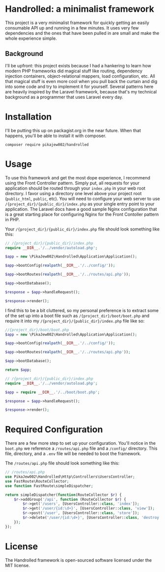 # Handrolled: a minimalist framework

This project is a very minimalist framework for quickly getting an easily consumable API up and running in a few minutes.
It uses very few dependencies and the ones that have been pulled in are small and make the whole experience simple.

## Background

I'll be upfront: this project exists because I had a hankering to learn how modern PHP frameworks did magical stuff like routing, dependency injection containers, object-relational mappers, load configuration, etc. All that magical stuff is even more cool when you pull back the curtain and dig into some code and try to implement it for yourself. Several patterns here are heavily inspired by the Laravel framework, because that's my technical background as a programmer that uses Laravel every day.

# Installation

I'll be putting this up on packagist.org in the near future. When that happens, you'll be able to install it with composer.

```
composer require pikajew002/handrolled
```

# Usage

To use this framework and get the most dope experience, I recommend using the Front Controller pattern. Simply put, all requests for your application should be routed through your `index.php` in your web root directory. I favor using a directory one level above your project root (`public_html`, `public`, etc). You will need to configure your web server to use `/{project_dir}/{public_dir}/index.php` as your single entry point to your application. The Laravel docs have a good sample Nginx configuration that is a great starting place for configuring Nginx for the Front Contoller pattern in PHP.

Your `/{project_dir}/{public_dir}/index.php` file should look something like this:

```php
// /{project_dir}/{public_dir}/index.php
require __DIR__.'/../vendor/autoload.php';

$app = new \PikaJew002\Handrolled\Application\Application();

$app->bootConfig(realpath(__DIR__.'/../config/'));

$app->bootRoutes(realpath(__DIR__.'/../routes/api.php'));

$app->bootDatabase();

$response = $app->handleRequest();

$response->render();
```

I find this to be a bit cluttered, so my personal preference is to extract some of the set up into a boot file such as `/{project_dir}/boot/boot.php` and require it into my `/{project_dir}/{public_dir}/index.php` file like so:

```php
//{project_dir}/boot/boot.php
$app = new \PikaJew002\Handrolled\Application\Application();

$app->bootConfig(realpath(__DIR__.'/../config/'));

$app->bootRoutes(realpath(__DIR__.'/../routes/api.php'));

$app->bootDatabase();

return $app;

// /{project_dir}/{public_dir}/index.php
require __DIR__.'/../vendor/autoload.php';

$app = require __DIR__.'/../boot/boot.php';

$response = $app->handleRequest();

$response->render();
```

# Required Configuration

There are a few more step to set up your configuration. You'll notice in the `boot.php` we reference a `/routes/api.php` file and a `/config/` directory.
This file, directory, and a `.env` file will be needed to boot the framework.

The `/routes/api.php` file should look something like this:

```php
// /routes/api.php
use PikaJew002\Handrolled\Http\Controllers\UsersController;
use FastRoute\RouteCollector;
use function FastRoute\simpleDispatcher;

return simpleDispatcher(function(RouteCollector $r) {
    $r->addGroup('/api', function (RouteCollector $r) {
        $r->get('/users', [UsersController::class, 'index']);
        $r->get('/user/{id:\d+}', [UsersController::class, 'view']);
        $r->post('/user', [UsersController::class, 'store']);
        $r->delete('/user/{id:\d+}', [UsersController::class, 'destroy']);
    });
});
```

# License
The Handrolled framework is open-sourced software licensed under the MIT license.
